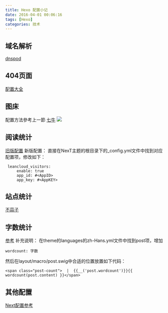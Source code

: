 ```yaml
---
title: Hexo 配置小记
date: 2016-04-01 00:06:16
tags: [Hexo]
categories: 技术
---
```


## 域名解析
[dnspod](http://www.jianshu.com/p/1d427e888dda)

## 404页面
[配置大全](http://ibruce.info/2013/11/22/hexo-your-blog/)

## 图床
配置方法參考上一節
[七牛](https://portal.qiniu.com/)
![](http://7xshxx.com1.z0.glb.clouddn.com/qiniu.jpg?imageView/2/w/100/)

## 阅读统计
[旧版配置](http://notes.xiamo.tk/2015-10-21-%E4%B8%BANexT%E4%B8%BB%E9%A2%98%E6%B7%BB%E5%8A%A0%E6%96%87%E7%AB%A0%E9%98%85%E8%AF%BB%E9%87%8F%E7%BB%9F%E8%AE%A1%E5%8A%9F%E8%83%BD.html#%E9%85%8D%E7%BD%AELeanCloud)
新版配置： 直接在NexT主题的根目录下的_config.yml文件中找到对应配置项，修改如下：

     leancloud_visitors: 
         enable: true 
         app_id: #<AppID> 
         app_key: #<AppKEY>

## 站点统计
[不蒜子](http://ibruce.info/2015/04/04/busuanzi/)

## 字数统计
[参考](http://blog.willin.wang/posts/2015/hexo-wordcount/)
补充说明： 在theme的languages的zh-Hans.yml文件中找到post项，增加
    
    wordcount: 字数

然后在layout/macro/post.swig中合适的位置放置如下代码：

    <span class="post-count">  |  {{__('post.wordcount')}}{{ wordcount(post.content) }}</span>

## 其他配置
[Next配置参考](http://theme-next.iissnan.com/theme-settings.html)
